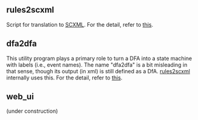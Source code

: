 ## rules2scxml

Script for translation to [SCXML](https://www.w3.org/TR/scxml/).
For the detail, refer to [this](rules2scxml/README.md).

## dfa2dfa

This utility program plays a primary role to turn a DFA into a state machine with labels (i.e., event names).
The name "dfa2dfa" is a bit misleading in that sense, though its output (in xml) is still defined as a DfA.
[rules2scxml]() internally uses this.
For the detail, refer to [this](dfa2dfa/README.md).

## web_ui

(under construction)
